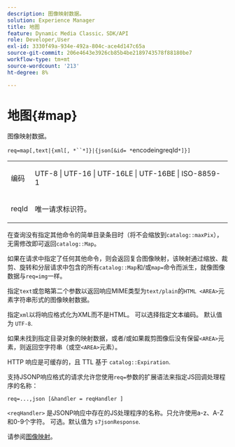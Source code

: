 ```yaml
---
description: 图像映射数据。
solution: Experience Manager
title: 地图
feature: Dynamic Media Classic，SDK/API
role: Developer,User
exl-id: 3330f49a-934e-492a-804c-ace4d147c65a
source-git-commit: 206e4643e3926cb85b4be2189743578f88180be7
workflow-type: tm+mt
source-wordcount: '213'
ht-degree: 8%

---
```


# 地图{#map}

图像映射数据。

`req=map[,text|{xml[, *``*]}|{json[&id= *`encodeingreqId`*]}]`

<table id="simpletable_10F2152FDF33411491FBBAFD173CA5ED"> 
 <tr class="strow"> 
  <td class="stentry"> <p><span class="codeph"><span class="varname"> 编码</span></span> </p> </td> 
  <td class="stentry"> <p><span class="codeph"> UTF-8 | UTF-16 | UTF-16LE | UTF-16BE | ISO-8859-1</span> </p></td> 
 </tr> 
 <tr class="strow"> 
  <td class="stentry"> <p><span class="codeph"><span class="varname"> reqId</span></span> </p></td> 
  <td class="stentry"> <p>唯一请求标识符。 </p></td> 
 </tr> 
</table>

在查询没有指定其他命令的简单目录条目时（将不会缩放到`catalog::maxPix`），无需修改即可返回`catalog::Map`。

如果在请求中指定了任何其他命令，则会返回复合图像映射，该映射通过缩放、裁剪、旋转和分层请求中包含的所有`catalog::Map`和/或`map=`命令而派生，就像图像数据与`req=img`一样。

指定`text`或忽略第二个参数以返回响应MIME类型为`text/plain`的`HTML <AREA>`元素字符串形式的图像映射数据。

指定`xml`以将响应格式化为XML而不是HTML。 可以选择指定文本编码。 默认值为 `UTF-8`.

如果未找到指定目录对象的映射数据，或者/或如果裁剪图像后没有保留`<AREA>`元素，则返回空字符串（或空`<AREA>`元素）。

HTTP 响应是可缓存的，且 TTL 基于 `catalog::Expiration`.

支持JSONP响应格式的请求允许您使用`req=`参数的扩展语法来指定JS回调处理程序的名称：

`req=...,json [&handler = reqHandler ]`

`<reqHandler>` 是JSONP响应中存在的JS处理程序的名称。只允许使用a-z、A-Z和0-9个字符。 可选。默认值为 `s7jsonResponse`.

请参阅[图像映射](../../../../../../is-api/http-ref/image-serving-api-ref/c-http-protocol-reference/c-syntax-and-features/r-image-maps.md#reference-ff7d1bac2a064104b0c508a81316fdab)。
